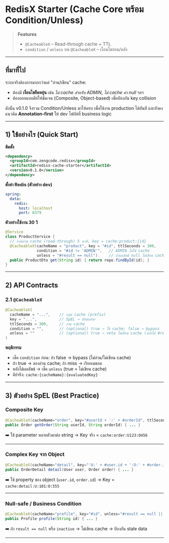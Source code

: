 # RedisX Starter (Cache Core พร้อม Condition/Unless)

> **Features**
>
> * `@CacheableX` – Read-through cache + TTL
> * `condition` / `unless` บน `@CacheableX` – เงื่อนไขก่อน/หลัง
>
> <!-- TODO: จะเปิดฟีเจอร์เพิ่มในอนาคต -->
>
> <!-- * `@CacheEvictX` – ลบ cache รายคีย์/ทั้งกลุ่ม -->
>
> <!-- * `@MapCachePut` / `@MapCacheGet` – Map/Hash cache -->

---

## ที่มาที่ไป

ระบบจริงต้องการมากกว่าแค่ "อ่าน/เขียน" cache:

* ต้องมี **เงื่อนไขยืดหยุ่น** เช่น *ไม่ cache สำหรับ ADMIN*, *ไม่ cache ค่า null* ฯลฯ
* ต้องออกแบบคีย์ให้ชัดเจน (Composite, Object-based) เพื่อป้องกัน key collision

ดังนั้น v0.1.0 จึงรวม Condition/Unless มาให้ครบ เพื่อใช้งาน production ได้ทันที และยังคงแนวคิด **Annotation-first** ให้ dev โฟกัสที่ business logic

---

## 1) ใช้อย่างไร (Quick Start)

**ติดตั้ง**

```xml
<dependency>
  <groupId>com.zengcode.redisx</groupId>
  <artifactId>redisx-cache-starter</artifactId>
  <version>0.1.0</version>
</dependency>
```

**ตั้งค่า Redis (ตัวอย่าง dev)**

```yaml
spring:
  data:
    redis:
      host: localhost
      port: 6379
```

**ตัวอย่างใช้งาน 30 วิ**

```java
@Service
class ProductService {
  // อ่านผ่าน cache (read-through) 5 นาที, key = cache:product:{id}
  @CacheableX(cacheName = "product", key = "#id", ttlSeconds = 300,
              condition = "#id != 'ADMIN'",   // ADMIN ไม่ใช้ cache
              unless = "#result == null")     // ถ้าผลลัพธ์ null ไม่เขียน cache
  public ProductDto get(String id) { return repo.findById(id); }
}
```

---

## 2) API Contracts

### 2.1 `@CacheableX`

```java
@CacheableX(
  cacheName = "...",    // กลุ่ม cache (prefix)
  key = "...",          // SpEL → คีย์ต่อท้าย
  ttlSeconds = 300,     // อายุ cache
  condition = "",       // (optional) true → ใช้ cache; false → bypass
  unless = ""           // (optional) true → veto ไม่เขียน cache (หลังได้ #result)
)
```

**พฤติกรรม**

* เช็ค `condition` ก่อน: ถ้า false → bypass (ไม่อ่าน/ไม่เขียน cache)
* ถ้า true → ลองอ่าน cache; ถ้า miss → เรียกเมธอด
* หลังได้ผลลัพธ์ → เช็ค `unless` (true = ไม่เขียน cache)
* คีย์จริง: `cache:{cacheName}:{evaluatedKey}`

---

## 3) ตัวอย่าง SpEL (Best Practice)

### Composite Key

```java
@CacheableX(cacheName="order", key="#userId + ':' + #orderId", ttlSeconds=600)
public Order getOrder(String userId, String orderId) { ... }
```

➡️ ใช้ parameter หลายตัวมาต่อ string → Key จริง = `cache:order:U123:O456`

---

### Complex Key จาก Object

```java
@CacheableX(cacheName="detail", key="'U:' + #user.id + ':O:' + #order.id")
public OrderDetail detail(User user, Order order) { ... }
```

➡️ ใช้ property ของ object (`user.id`, `order.id`) → Key = `cache:detail:U:101:O:555`

---

### Null-safe / Business Condition

```java
@CacheableX(cacheName="profile", key="#id", unless="#result == null || #result.inactive")
public Profile profile(String id) { ... }
```

➡️ ถ้า `result == null` หรือ `inactive` → ไม่เขียน cache → ป้องกัน stale data

---

<!--
## 4) ฟีเจอร์ที่กำลังจะมา

### `@CacheEvictX` – ลบ cache รายคีย์/ทั้งกลุ่ม
### `@MapCachePut` / `@MapCacheGet` – ใช้ Redis Hash
-->
